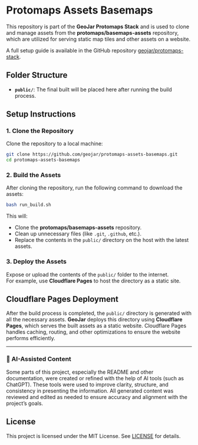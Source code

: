 # Protomaps Assets Basemaps

This repository is part of the **GeoJar Protomaps Stack** and is used to clone and manage assets from the **protomaps/basemaps-assets** repository, which are utilized for serving static map tiles and other assets on a website.

A full setup guide is available in the GitHub repository [geojar/protomaps-stack](https://github.com/geojar/protomaps-stack).

## Folder Structure

- **`public/`**: The final built will be placed here after running the build process.


## Setup Instructions

### 1. Clone the Repository
Clone the repository to a local machine:

```bash
git clone https://github.com/geojar/protomaps-assets-basemaps.git
cd protomaps-assets-basemaps
```

### 2. Build the Assets
After cloning the repository, run the following command to download the assets:

```bash
bash run_build.sh
```

This will:

- Clone the **protomaps/basemaps-assets** repository.
- Clean up unnecessary files (like `.git`, `.github`, etc.).
- Replace the contents in the `public/` directory on the host with the latest assets.

### 3. Deploy the Assets

Expose or upload the contents of the `public/` folder to the internet.  
For example, use **Cloudflare Pages** to host the directory as a static site.

## Cloudflare Pages Deployment

After the build process is completed, the `public/` directory is generated with all the necessary assets. **GeoJar** deploys this directory using **Cloudflare Pages**, which serves the built assets as a static website. Cloudflare Pages handles caching, routing, and other optimizations to ensure the website performs efficiently.

---

### 🤖 AI-Assisted Content

Some parts of this project, especially the README and other documentation, were created or refined with the help of AI tools (such as ChatGPT). These tools were used to improve clarity, structure, and consistency in presenting the information. All generated content was reviewed and edited as needed to ensure accuracy and alignment with the project’s goals.

## License

This project is licensed under the MIT License. See [LICENSE](LICENSE) for details.